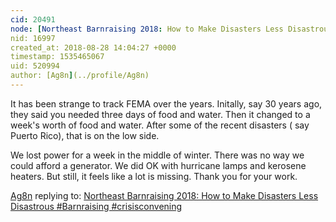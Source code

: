 ```yaml
---
cid: 20491
node: [Northeast Barnraising 2018: How to Make Disasters Less Disastrous #Barnraising #crisisconvening ](../notes/Zengirl2/08-24-2018/northeast-barnraising-2018-how-to-make-disasters-less-disastrous-barnraising-crisisconvening)
nid: 16997
created_at: 2018-08-28 14:04:27 +0000
timestamp: 1535465067
uid: 520994
author: [Ag8n](../profile/Ag8n)
---
```


It has been strange to track FEMA over the years.  Initally, say 30 years ago, they said you needed three days of food and water.  Then it changed to a week's worth of food and water.  After some of the recent disasters ( say Puerto Rico), that is on the low side. 

We lost power for a week in the middle of winter.  There was no way we could afford a generator.  We did OK with hurricane lamps and kerosene heaters.  But still, it feels like a lot is missing.  Thank you for your work.

[Ag8n](../profile/Ag8n) replying to: [Northeast Barnraising 2018: How to Make Disasters Less Disastrous #Barnraising #crisisconvening ](../notes/Zengirl2/08-24-2018/northeast-barnraising-2018-how-to-make-disasters-less-disastrous-barnraising-crisisconvening)

